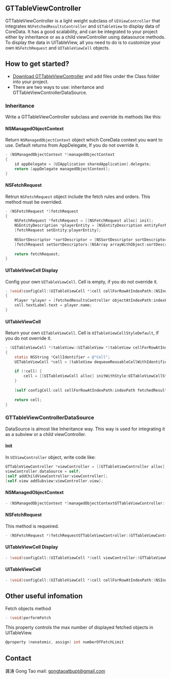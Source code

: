 ## GTTableViewController

GTTableViewController is a light weight subclass of `UIViewController` that integrates `NSFetchedResultsController` and `UITableView` to display data of CoreData.
It has a good scalability, and can be integrated to your project either by inheritance or as a child viewController using datasource methods.
To display the data in UITableView, all you need to do is to customize your own `NSFetchRequest` and `UITableViewCell` objects.

## How to get started?

- [Download GTTableViewController](https://github.com/gongtao/GTTableViewController/archive/master.zip) and add files under the Class folder into your project.
- There are two ways to use:  inheritance and GTTableViewControllerDataSource.

### Inheritance

Write a GTTableViewController subclass and override its methods like this:

#### NSManagedObjectContext

Return `NSManagedObjectContext` object which CoreData context you want to use. Default returns from AppDelegate, If you do not override it.

```objective-c
- (NSManagedObjectContext *)managedObjectContext
{
    id appDelegate = [UIApplication sharedApplication].delegate;
    return [appDelegate managedObjectContext];
}
```

#### NSFetchRequest

Retrun `NSFetchRequest` object include the fetch rules and orders. This method must be overrided.

```objective-c
- (NSFetchRequest *)fetchRequest
{
    NSFetchRequest *fetchRequest = [[NSFetchRequest alloc] init];
    NSEntityDescription *playerEntity = [NSEntityDescription entityForName:@"Player" inManagedObjectContext:[self managedObjectContext]];
    [fetchRequest setEntity:playerEntity];
    
    NSSortDescriptor *sortDescriptor = [NSSortDescriptor sortDescriptorWithKey:@"age" ascending:YES];
    [fetchRequest setSortDescriptors:[NSArray arrayWithObject:sortDescriptor]];
    
    return fetchRequest;
}
```

#### UITableViewCell Display

Config your own `UITableViewCell`. Cell is empty, if you do not override it.

```objective-c
- (void)configCell:(UITableViewCell *)cell cellForRowAtIndexPath:(NSIndexPath *)indexPath fetchedResultsController:(NSFetchedResultsController *)fetchedResultsController
{
    Player *player = [fetchedResultsController objectAtIndexPath:indexPath];
    cell.textLabel.text = player.name;
}
```

#### UITableViewCell

Return your own `UITableViewCell`. Cell is `UITableViewCellStyleDefault`, if you do not override it.

```objective-c
- (UITableViewCell *)tableView:(UITableView *)tableView cellForRowAtIndexPath:(NSIndexPath *)indexPath fetchedResultsController:(NSFetchedResultsController *)fetchedResultsController
{
    static NSString *CellIdentifier = @"Cell";
    UITableViewCell *cell = [tableView dequeueReusableCellWithIdentifier:CellIdentifier];
    
    if (!cell) {
        cell = [[UITableViewCell alloc] initWithStyle:UITableViewCellStyleDefault reuseIdentifier:CellIdentifier];
    }
    
    [self configCell:cell cellForRowAtIndexPath:indexPath fetchedResultsController:fetchedResultsController];
    
    return cell;
}
```

### GTTableViewControllerDataSource

DataSource is almost like Inheritance way. This way is used for integrating it as a subview or a child viewController.

#### Init

In `UIViewController` object, write code like: 

```objective-c
GTTableViewController *viewController = [[GTTableViewController alloc] init];
viewController.dataSource = self;
[self addChildViewController:viewController];
[self.view addSubview:viewController.view];
```

#### NSManagedObjectContext

```objective-c
- (NSManagedObjectContext *)managedObjectContextGTTableViewController:(GTTableViewController *)viewController
```

#### NSFetchRequest

This method is requeired.

```objective-c
- (NSFetchRequest *)fetchRequestGTTableViewController:(GTTableViewController *)viewController
```

#### UITableViewCell Display

```objective-c
- (void)configCell:(UITableViewCell *)cell viewController:(GTTableViewController *)viewController fetchedResultsController:(NSFetchedResultsController *)fetchedResultsController
```

#### UITableViewCell

```objective-c
- (void)configCell:(UITableViewCell *)cell cellForRowAtIndexPath:(NSIndexPath *)indexPath viewController:(GTTableViewController *)viewController fetchedResultsController:(NSFetchedResultsController *)fetchedResultsController
```

## Other useful infomation

Fetch objects method

```objective-c
- (void)performFetch
```

This property controls the max number of displayed fetched objects in UITableView.

```objective-c
@property (nonatomic, assign) int numberOfFetchLimit
```

## Contact

龚涛    Gong Tao    mail: gongtaoatbupt@gmail.com


